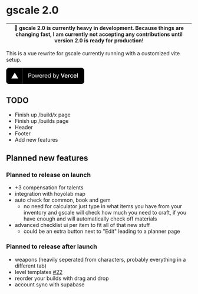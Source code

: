 # gscale 2.0

| 🛑 gscale 2.0 is currently heavy in development. Because things are changing fast, I am currently not accepting any contributions until version 2.0 is ready for production! |
| ---------------------------------------------------------------------------------------------------------------------------------------------------------------------------- |

This is a vue rewrite for gscale currently running with a customized vite setup.

<a href="https://vercel.com?utm_source=gscale&utm_campaign=oss">
<img src="./src/assets/powered-by-vercel.svg"
	width="212"
	height="44">
</a>

## TODO

- Finish up /build/x page
- Finish up /builds page
- Header
- Footer
- Add new features

## Planned new features

### Planned to release on launch

- +3 compensation for talents
- integration with hoyolab map
- auto check for common, book and gem
  - no need for calculator just type in what items you have from your inventory and gscale will check how much you need to craft, if you have enough and will automatically check off materials
- advanced checklist ui per item to fit all of that new stuff
  - could be an extra button next to "Edit" leading to a planner page

### Planned to release after launch

- weapons (heavily seperated from characters, probably everything in a different tab)
- level templates [#22](https://github.com/glaciyan/gscale/issues/22)
- reorder your builds with drag and drop
- account sync with supabase
